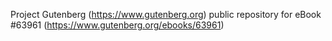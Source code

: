 Project Gutenberg (https://www.gutenberg.org) public repository for
eBook #63961 (https://www.gutenberg.org/ebooks/63961)
